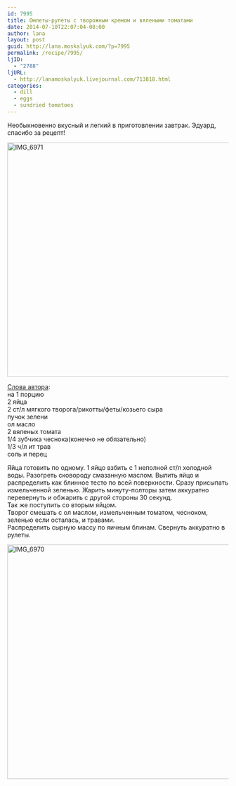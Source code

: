 ```yaml
---
id: 7995
title: Омлеты-рулеты с творожным кремом и вялеными томатами
date: 2014-07-10T22:07:04-08:00
author: lana
layout: post
guid: http://lana.moskalyuk.com/?p=7995
permalink: /recipe/7995/
ljID:
  - "2788"
ljURL:
  - http://lanamoskalyuk.livejournal.com/713818.html
categories:
  - dill
  - eggs
  - sundried tomatoes
---
```

Необыкновенно вкусный и легкий в приготовлении завтрак. Эдуард, спасибо за рецепт!

[<img loading="lazy" src="https://farm4.staticflickr.com/3894/14622249083_fb373b82a0_c.jpg" alt="IMG_6971" width="800" height="534" />](https://www.flickr.com/photos/67405678@N00/14622249083 "IMG_6971 by lana.moskalyuk, on Flickr")

[Слова автора](http://my-happyfood.livejournal.com/816573.html):  
на 1 порцию  
2 яйца  
2 ст/л мягкого творога/рикотты/феты/козьего сыра  
пучок зелени  
ол масло  
2 вяленых томата  
1/4 зубчика чеснока(конечно не обязательно)  
1/3 ч/л ит трав  
соль и перец

Яйца готовить по одному. 1 яйцо взбить с 1 неполной ст/л холодной воды. Разогреть сковороду смазанную маслом. Вылить яйцо и распределить как блинное тесто по всей поверхности. Сразу присыпать измельченной зеленью. Жарить минуту-полторы затем аккуратно перевернуть и обжарить с другой стороны 30 секунд.  
Так же поступить со вторым яйцом.  
Творог смешать с ол маслом, измельченным томатом, чесноком, зеленью если осталась, и травами.  
Распределить сырную массу по яичным блинам. Свернуть аккуратно в рулеты.

[<img loading="lazy" src="https://farm3.staticflickr.com/2900/14601568902_556e2646ab_c.jpg" alt="IMG_6970" width="800" height="534" />](https://www.flickr.com/photos/67405678@N00/14601568902 "IMG_6970 by lana.moskalyuk, on Flickr")